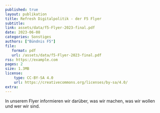 ```yaml
---
published: true
layout: publikation
title: Refresh Digitalpolitik - der F5 Flyer
subtitle: 
link: assets/data/f5-Flyer-2023-final.pdf
date: 2023-06-08
categories: Sonstiges
authors: ["Bündnis F5"]
file:
   format: pdf
   url: /assets/data/f5-Flyer-2023-final.pdf 
rss: https://example.com
pages: 2
size: 1.3MB
license:
    type: CC-BY-SA 4.0
    url: https://creativecommons.org/licenses/by-sa/4.0/
extra: 
---
```


In unserem Flyer informieren wir darüber, was wir machen, was wir wollen und wer wir sind. 
